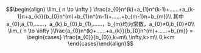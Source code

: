 $$\begin{align}
			\lim_{ n \to \infty } \frac{a_{0}n^(k)+a_{1}n^(k-1)+……+a_{k-1}n+a_{k}}{b_{0}n^(m)+b_{1}n^(m-1)+……+b_{m-1}n+b_{m}}\\
			其中a_{0},a_{1},……，a_{k},b_{0},b_{1},……，b_{m}均为常数，a_{0}≠0,b_{0}≠0\\
			\lim_{ n \to \infty }\frac{a_{0}n^(k)+……+a_{k}}{b_{0}n^(m)+……+b_{m}} = \begin{cases}
			\frac{a_{0}}{b_{0}},k=m\\
			\infty,k>m\\
			0,k<m
			\end{cases}\end{align}$$
			
			